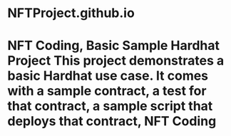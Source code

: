 # NFTProject.github.io
# NFT Coding, Basic Sample Hardhat Project This project demonstrates a basic Hardhat use case. It comes with a sample contract, a test for that contract, a sample script that deploys that contract, NFT Coding
